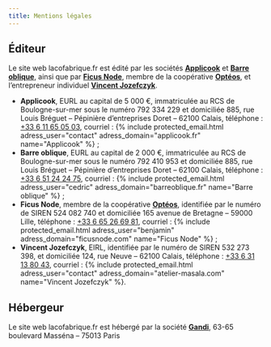 ```yaml
---
title: Mentions légales
---
```


## Éditeur

Le site web lacofabrique.fr est édité par les sociétés **[Applicook]** et **[Barre oblique]**, ainsi que par **[Ficus Node]**, membre de la coopérative **[Optéos]**, et l’entrepreneur individuel **[Vincent Jozefczyk]**.

[Applicook]: http://www.applicook.fr "Site web de Applicook, EURL en développement web et mobile"
[Barre oblique]: http://barreoblique.fr "Site web de Barre oblique, EURL en conception et ergonomie web"
[Ficus Node]: https://ficusnode.com "Site web de Ficus Node, entreprise en développement et administration web"
[Optéos]: http://www.opteos.fr/ "Site web de Optéos, société coopérative d’activité et d’emploi dans le domaine de l’innovation sociale et du numérique"
[Vincent Jozefczyk]: http://www.atelier-masala.com "Site web de Atelier Masala, EIRL en communication, ilustration et webdesign"

- **Applicook**, EURL au capital de 5&nbsp;000&nbsp;€, immatriculée au RCS de Boulogne-sur-mer sous le numéro 792 334 229 et domiciliée 885, rue Louis Bréguet&nbsp;– Pépinière d’entreprises Doret&nbsp;– 62100 Calais, téléphone&nbsp;: [+33 6 11 65 05 03], courriel&nbsp;: {% include protected_email.html adress_user="contact" adress_domain="applicook.fr" name="Applicook" %}&nbsp;;
- **Barre oblique**, EURL au capital de 2&nbsp;000&nbsp;€, immatriculée au RCS de Boulogne-sur-mer sous le numéro 792 410 953 et domiciliée 885, rue Louis Bréguet&nbsp;– Pépinière d’entreprises Doret&nbsp;– 62100 Calais, téléphone&nbsp;: [+33 6 51 24 24 75], courriel&nbsp;: {% include protected_email.html adress_user="cedric" adress_domain="barreoblique.fr" name="Barre oblique" %}&nbsp;;
- **Ficus Node**, membre de la coopérative **[Optéos]**, identifiée par le numéro de SIREN 524 082 740 et domiciliée 165 avenue de Bretagne&nbsp;– 59000 Lille, téléphone&nbsp;: [+33 6 65 26 69 81], courriel&nbsp;: {% include protected_email.html adress_user="benjamin" adress_domain="ficusnode.com" name="Ficus Node" %}&nbsp;;
- **Vincent Jozefczyk**, EIRL, identifiée par le numéro de SIREN 532 273 398, et domiciliée 124, rue Neuve&nbsp;– 62100 Calais, téléphone&nbsp;: [+33 6 31 13 80 43], courriel&nbsp;: {% include protected_email.html adress_user="contact" adress_domain="atelier-masala.com" name="Vincent Jozefczyk" %}.

[+33 6 11 65 05 03]: +33611650503 "Contacter Applicook par téléphone"
[+33 6 51 24 24 75]: +33651242475 "Contacter Barre oblique par téléphone"
[+33 6 65 26 69 81]: +33665266981 "Contacter Ficus Node par téléphone"
[+33 6 31 13 80 43]: +33631138043 "Contacter Vincent Jozefczyk par téléphone"

## Hébergeur

Le site web lacofabrique.fr est hébergé par la société **[Gandi]**, 63-65 boulevard Masséna&nbsp;– 75013 Paris

[Gandi]: https://www.gandi.net/ "Site web de Gandi, prestataire d’hébergement"
[+33 1 70 37 76 61]: tel:+33170377661 "Contacter Gandi par téléphone"
